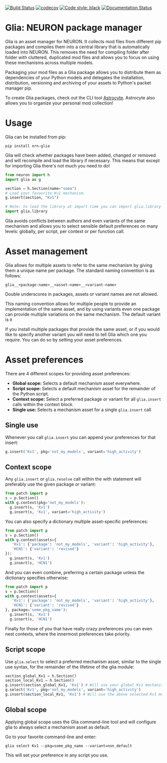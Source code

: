 [![Build Status](https://travis-ci.org/dbbs-lab/glia.svg?branch=master)](https://travis-ci.org/dbbs-lab/glia)
[![codecov](https://codecov.io/gh/dbbs-lab/glia/branch/master/graph/badge.svg)](https://codecov.io/gh/dbbs-lab/glia)
[![Code style: black](https://img.shields.io/badge/code%20style-black-000000.svg)](https://github.com/psf/black)
[![Documentation Status](https://readthedocs.org/projects/nrn-glia/badge/?version=latest)](https://nrn-glia.readthedocs.io/en/latest/?badge=latest)

# Glia: NEURON package manager

Glia is an asset manager for NEURON. It collects mod files from
different pip packages and compiles them into a central library that is
automatically loaded into NEURON. This removes the need for compiling
folder after folder with cluttered, duplicated mod files and allows you
to focus on using these mechanisms across multiple models.

Packaging your mod files as a Glia package allows you to distribute them
as dependencies of your Python models and delegates the installation,
distribution, versioning and archiving of your assets to Python's packet
manager pip.

To create Glia packages, check out the CLI tool
[Astrocyte](https://astrocyte.readthedocs.io/en/latest/). Astrocyte also
allows you to organize your personal mod collection\!

# Usage

Glia can be installed from pip:

    pip install nrn-glia

Glia will check whether packages have been added, changed or removed and
will recompile and load the library if necessary. This means that except
for importing Glia there's not much you need to do\!

``` python
from neuron import h
import glia as g

section = h.Section(name="soma")
# Load your favourite Kv1 mechanism.
g.insert(section, "Kv1")

# Note: to load the library at import time you can import glia.library instead
import glia.library
```

Glia avoids conflicts between authors and even variants of the same
mechanism and allows you to select sensible default preferences on many
levels: globally, per script, per context or per function call.

# Asset management

Glia allows for multiple assets to refer to the same mechanism by giving
them a unique name per package. The standard naming convention is as
follows:

    glia__<package-name>__<asset-name>__<variant-name>

Double underscores in packages, assets or variant names are not allowed.

This naming convention allows for multiple people to provide an
implementation of the same asset, and by using variants even one package
can provide multiple variations on the same mechanism. The default
variant is `0`

If you install multiple packages that provide the same asset, or if you
would like to specify another variant you will need to tell Glia which
one you require. You can do so by setting your asset preferences.

# Asset preferences

There are 4 different scopes for providing asset preferences:

  - **Global scope:** Selects a default mechanism asset everywhere.
  - **Script scope:** Selects a default mechanism asset for the
    remainder of the Python script.
  - **Context scope:** Select a preferred package or variant for all
    `glia.insert` calls within the context block.
  - **Single use:** Selects a mechanism asset for a single `glia.insert`
    call

## Single use

Whenever you call `glia.insert` you can append your preferences for that
insert:

``` python
g.insert('Kv1', pkg='not_my_models', variant='high_activity')
```

## Context scope

Any `glia.insert` or `glia.resolve` call within the with statement will
preferably use the given package or variant:

``` python
from patch import p
s = p.Section()
with g.context(pkg='not_my_models'):
  g.insert(s, 'Kv1')
  g.insert(s, 'Kv1', variant='high_activity')
```

You can also specify a dictionary multiple asset-specific preferences:

``` python
from patch import p
s = p.Section()
with g.context(assets={
   'Kv1': {'package': 'not_my_models', 'variant': 'high_activity'},
   'HCN1': {'variant': 'revised'}
}):
  g.insert(s, 'Kv1')
  g.insert(s, 'HCN1')
```

And you can even combine, preferring a certain package unless the
dictionary specifies otherwise:

``` python
from patch import p
s = p.Section()
with g.context(assets={
   'Kv1': {'package': 'not_my_models', 'variant': 'high_activity'},
   'HCN1': {'variant': 'revised'}
}, package='some_pkg_name'):
  g.insert(s, 'Kv1')
  g.insert(s, 'HCN1')
```

Finally for those of you that have really crazy preferences you can even
nest contexts, where the innermost preferences take priority.

## Script scope

Use `glia.select` to select a preferred mechanism asset, similar to the
single use syntax, for the remainder of the lifetime of the glia module:

``` python
section_global_Kv1 = h.Section()
section_local_Kv1 = h.Section()
g.insert(section_global_Kv1, 'Kv1') # Will use your global Kv1 mechanism
g.select('Kv1', pkg='not_my_models', variant='high_activity')
g.insert(section_local_Kv1, 'Kv1') # Will use the above selected Kv1 mechanism
```

## Global scope

Applying global scope uses the Glia command-line tool and will configure
glia to always select a mechanism asset as default.

Go to your favorite command-line and enter:

    glia select Kv1 --pkg=some_pkg_name --variant=non_default

This will set your preference in any script you use.
